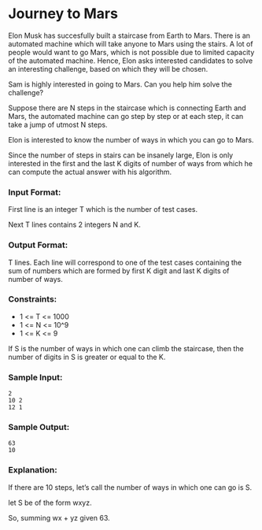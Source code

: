 Journey to Mars
===============

Elon Musk has succesfully built a staircase from Earth to Mars. There is an automated machine which will take anyone to Mars using the stairs. A lot of people would want to go Mars, which is not possible due to limited capacity of the automated machine. Hence, Elon asks interested candidates to solve an interesting challenge, based on which they will be chosen.

Sam is highly interested in going to Mars. Can you help him solve the challenge? 

Suppose there are N steps in the staircase which is connecting Earth and Mars, the automated machine can go step by step or at each step, it can take a jump of utmost N steps.

Elon is interested to know the number of ways in which you can go to Mars.

Since the number of steps in stairs can be insanely large, Elon is only interested in the first and the last K digits of number of ways from which he can compute the actual answer with his algorithm. 

### Input Format:

First line is an integer T which is the number of test cases.

Next T lines contains 2 integers N and K.

### Output Format:

T lines. Each line will correspond to one of the test cases containing the sum of numbers which are formed by first K digit and last K digits of number of ways.

### Constraints:

* 1 <= T <= 1000
* 1 <= N <= 10^9
* 1 <= K <= 9

If S is the number of ways in which one can climb the staircase, then the number of digits in S is greater or equal to the K.

### Sample Input:

    2
    10 2
    12 1

### Sample Output:

    63
    10

### Explanation:

If there are 10 steps, let’s call the number of ways in which one can go is S.

let S be of the form wxyz.

So, summing wx + yz given 63.
